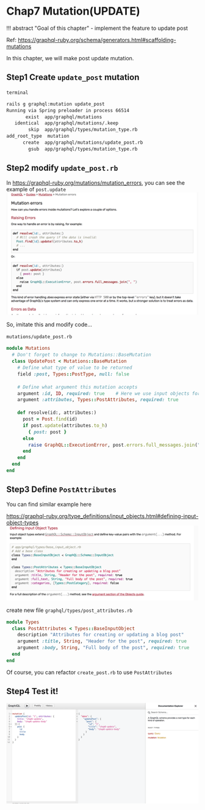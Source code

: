 # Chap7 Mutation(UPDATE)

!!! abstract "Goal of this chapter"
    - implement the feature to update post

Ref: https://graphql-ruby.org/schema/generators.html#scaffolding-mutations

In this chapter, we will make post update mutation.

## Step1 Create `update_post` mutation

`terminal`
```bash
rails g graphql:mutation update_post
Running via Spring preloader in process 66514
       exist  app/graphql/mutations
   identical  app/graphql/mutations/.keep
        skip  app/graphql/types/mutation_type.rb
add_root_type  mutation
      create  app/graphql/mutations/update_post.rb
        gsub  app/graphql/types/mutation_type.rb
```

## Step2 modify `update_post.rb`

In https://graphql-ruby.org/mutations/mutation_errors, you can see the example of `post.update`
![01](./docs/img/07-mutation-update/01.png)

So, imitate this and modify code...

`mutations/update_post.rb`
```ruby
module Mutations
  # Don't forget to change to Mutations::BaseMutation
  class UpdatePost < Mutations::BaseMutation
    # Define what type of value to be returned
    field :post, Types::PostType, null: false

    # Define what argument this mutation accepts
    argument :id, ID, required: true    # Here we use input objects for practice, Explain soon!
    argument :attributes, Types::PostAttributes, required: true

    def resolve(id:, attributes:)
      post = Post.find(id)
      if post.update(attributes.to_h)
        { post: post }
      else
        raise GraphQL::ExecutionError, post.errors.full_messages.join(", ")
      end
    end
  end
end
```

## Step3 Define `PostAttributes`

You can find similar example here

https://graphql-ruby.org/type_definitions/input_objects.html#defining-input-object-types
![02](./docs/img/07-mutation-update/02.png)


create new file `graphql/types/post_attributes.rb`
```ruby
module Types
  class PostAttributes < Types::BaseInputObject
    description "Attributes for creating or updating a blog post"
    argument :title, String, "Header for the post", required: true
    argument :body, String, "Full body of the post", required: true
  end
end
```

Of course, you can refactor `create_post.rb` to use `PostAttributes`

## Step4 Test it!
![03](./docs/img/07-mutation-update/03.png)

